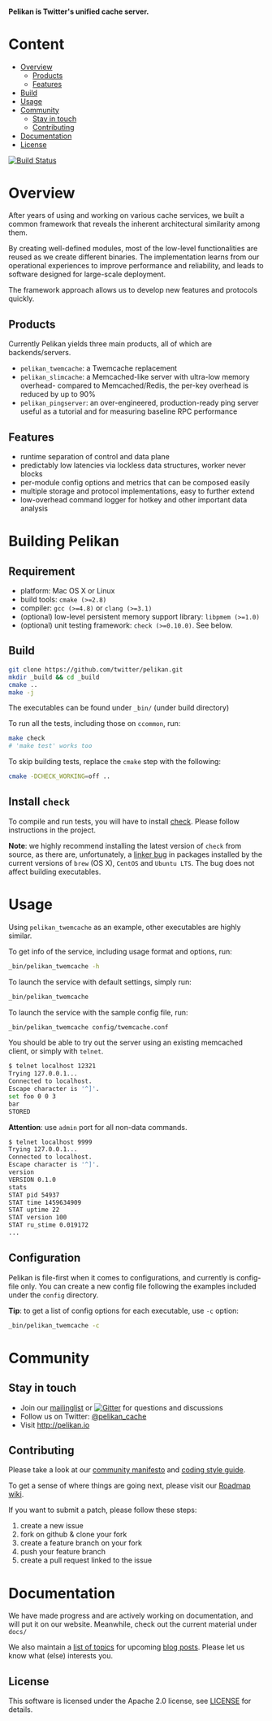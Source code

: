 #### Pelikan is Twitter's unified cache server.

# Content
* [Overview](#overview)
  * [Products](#products)
  * [Features](#features)
* [Build](#building-pelikan)
* [Usage](#usage)
* [Community](#community)
  * [Stay in touch](#stay-in-touch)
  * [Contributing](#contributing)
* [Documentation](#documentation)
* [License](#license)

[![Build Status](https://travis-ci.org/twitter/pelikan.svg?branch=master)](https://travis-ci.org/twitter/pelikan)

# Overview
After years of using and working on various cache services, we built a common
framework that reveals the inherent architectural similarity among them.

By creating well-defined modules, most of the low-level functionalities are
reused as we create different binaries. The implementation learns from our
operational experiences to improve performance and reliability, and leads to
software designed for large-scale deployment.

The framework approach allows us to develop new features and protocols quickly.

## Products
Currently Pelikan yields three main products, all of which are backends/servers.
- `pelikan_twemcache`: a Twemcache replacement
- `pelikan_slimcache`: a Memcached-like server with ultra-low memory overhead-
  compared to Memcached/Redis, the per-key overhead is reduced by up to 90%
- `pelikan_pingserver`: an over-engineered, production-ready ping server useful
  as a tutorial and for measuring baseline RPC performance

## Features
- runtime separation of control and data plane
- predictably low latencies via lockless data structures, worker never blocks
- per-module config options and metrics that can be composed easily
- multiple storage and protocol implementations, easy to further extend
- low-overhead command logger for hotkey and other important data analysis

# Building Pelikan

## Requirement
- platform: Mac OS X or Linux
- build tools: `cmake (>=2.8)`
- compiler: `gcc (>=4.8)` or `clang (>=3.1)`
- (optional) low-level persistent memory support library: `libpmem (>=1.0)`
- (optional) unit testing framework: `check (>=0.10.0)`. See below.

## Build
```sh
git clone https://github.com/twitter/pelikan.git
mkdir _build && cd _build
cmake ..
make -j
```
The executables can be found under ``_bin/`` (under build directory)

To run all the tests, including those on `ccommon`, run:
```sh
make check
# 'make test' works too
```

To skip building tests, replace the `cmake` step with the following:
```sh
cmake -DCHECK_WORKING=off ..
```
## Install `check`
To compile and run tests, you will have to install [check](http://libcheck.github.io/check/).
Please follow instructions in the project.

**Note**: we highly recommend installing the latest version of `check` from
source, as there are, unfortunately, a [linker bug](https://sourceforge.net/p/check/mailman/message/32835594/)
in packages installed by the current versions of `brew` (OS X),
`CentOS` and `Ubuntu LTS`. The bug does not affect building executables.


# Usage
Using `pelikan_twemcache` as an example, other executables are highly similar.

To get info of the service, including usage format and options, run:
```sh
_bin/pelikan_twemcache -h
```

To launch the service with default settings, simply run:
```sh
_bin/pelikan_twemcache
```

To launch the service with the sample config file, run:
```sh
_bin/pelikan_twemcache config/twemcache.conf
```

You should be able to try out the server using an existing memcached client,
or simply with `telnet`.
```sh
$ telnet localhost 12321
Trying 127.0.0.1...
Connected to localhost.
Escape character is '^]'.
set foo 0 0 3
bar
STORED
```

**Attention**: use `admin` port for all non-data commands.
```sh
$ telnet localhost 9999
Trying 127.0.0.1...
Connected to localhost.
Escape character is '^]'.
version
VERSION 0.1.0
stats
STAT pid 54937
STAT time 1459634909
STAT uptime 22
STAT version 100
STAT ru_stime 0.019172
...
```

## Configuration

Pelikan is file-first when it comes to configurations, and currently is
config-file only. You can create a new config file following the examples
included under the `config` directory.

**Tip**: to get a list of config options for each executable, use `-c` option:
```sh
_bin/pelikan_twemcache -c
```


# Community

## Stay in touch
- Join our [mailinglist](https://groups.google.com/forum/#!forum/pelikan-cache)
  or [![Gitter](https://badges.gitter.im/twitter/pelikan.svg)](https://gitter.im/twitter/pelikan?utm_source=badge&utm_medium=badge&utm_campaign=pr-badge)
  for questions and discussions
- Follow us on Twitter: [@pelikan_cache](https://twitter.com/pelikan_cache)
- Visit <http://pelikan.io>

## Contributing

Please take a look at our [community manifesto](https://github.com/twitter/pelikan/blob/master/docs/manifesto.rst)
and [coding style guide](https://github.com/twitter/pelikan/blob/master/docs/coding_style.rst).

To get a sense of where things are going next, please visit our
[Roadmap wiki](https://github.com/twitter/pelikan/wiki/Roadmap).

If you want to submit a patch, please follow these steps:

1. create a new issue
2. fork on github & clone your fork
3. create a feature branch on your fork
4. push your feature branch
5. create a pull request linked to the issue


# Documentation
We have made progress and are actively working on documentation, and will put it
on our website. Meanwhile, check out the current material under `docs/`

We also maintain a [list of topics](https://github.com/twitter/pelikan/wiki/Blog-Post-lineup)
for upcoming [blog posts](http://pelikan.io/blog). Please let us know what
(else) interests you.

## License
This software is licensed under the Apache 2.0 license, see [LICENSE](LICENSE) for details.
